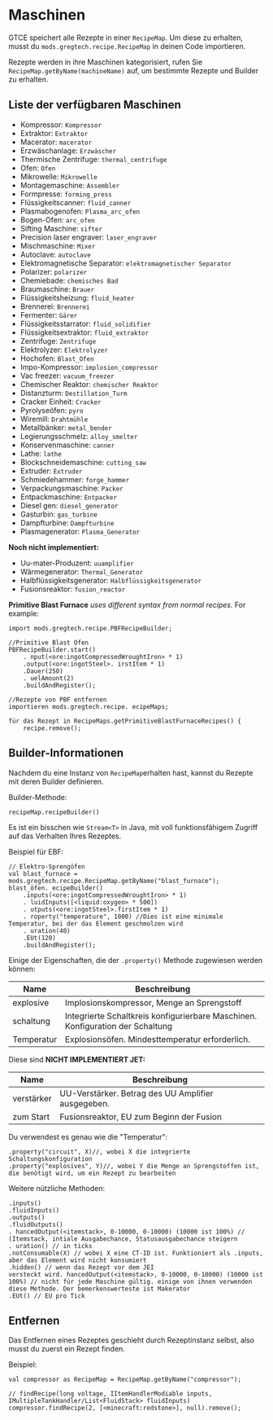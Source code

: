 # Maschinen

GTCE speichert alle Rezepte in einer `RecipeMap`. Um diese zu erhalten, musst du `mods.gregtech.recipe.RecipeMap` in deinen Code importieren.

Rezepte werden in ihre Maschinen kategorisiert, rufen Sie `RecipeMap.getByName(machineName)` auf, um bestimmte Rezepte und Builder zu erhalten.

## Liste der verfügbaren Maschinen

- Kompressor: `Kompressor`
- Extraktor: `Extraktor`
- Macerator: `macerator`
- Erzwäschanlage: `Erzwäscher`
- Thermische Zentrifuge: `thermal_centrifuge`
- Ofen: `Ofen`
- Mikrowelle: `Mikrowelle`
- Montagemaschine: `Assembler`
- Formpresse: `forming_press`
- Flüssigkeitscanner: `fluid_canner`
- Plasmabogenofen: `Plasma_arc_ofen`
- Bogen-Ofen: `arc_ofen`
- Sifting Maschine: `sifter`
- Precision laser engraver: `laser_engraver`
- Mischmaschine: `Mixer`
- Autoclave: `autoclave`
- Elektromagnetische Separator: `elektromagnetischer Separator`
- Polarizer: `polarizer`
- Chemiebade: `chemisches Bad`
- Braumaschine: `Brauer`
- Flüssigkeitsheizung: `fluid_heater`
- Brennerei: `Brennerei`
- Fermenter: `Gärer`
- Flüssigkeitsstarrator: `fluid_solidifier`
- Flüssigkeitsextraktor: `fluid_extraktor`
- Zentrifuge: `Zentrifuge`
- Elektrolyzer: `Elektrolyzer`
- Hochofen: `Blast_Ofen`
- Impo-Kompressor: `implosion_compressor`
- Vac freezer: `vacuum_freezer`
- Chemischer Reaktor: `chemischer Reaktor`
- Distanzturm: `Destillation_Turm`
- Cracker Einheit: `Cracker`
- Pyrolyseöfen: `pyro`
- Wiremill: `Drahtmühle`
- Metallbänker: `metal_bender`
- Legierungsschmelz: `alloy_smelter`
- Konservenmaschine: `canner`
- Lathe: `lathe`
- Blockschneidemaschine: `cutting_saw`
- Extruder: `Extruder`
- Schmiedehammer: `forge_hammer`
- Verpackungsmaschine: `Packer`
- Entpackmaschine: `Entpacker`
- Diesel gen: `diesel_generator`
- Gasturbin: `gas_turbine`
- Dampfturbine: `Dampfturbine`
- Plasmagenerator: `Plasma_Generator`

**Noch nicht implementiert:**

- Uu-mater-Produzent: `uuamplifier`
- Wärmegenerator: `Thermal_Generator`
- Halbflüssigkeitsgenerator: `Halbflüssigkeitsgenerator`
- Fusionsreaktor: `fusion_reactor`

**Primitive Blast Furnace** *uses different syntax from normal recipes.* For example:

```zenscript
import mods.gregtech.recipe.PBFRecipeBuilder;

//Primitive Blast Ofen
PBFRecipeBuilder.start()
    . nput(<ore:ingotCompressedWroughtIron> * 1)
    .output(<ore:ingotSteel>. irstItem * 1)
    .Dauer(250)
    . uelAmount(2)
    .buildAndRegister();

//Rezepte von PBF entfernen
importieren mods.gregtech.recipe. ecipeMaps;

für das Rezept in RecipeMaps.getPrimitiveBlastFurnaceRecipes() {
    recipe.remove();
```

## Builder-Informationen

Nachdem du eine Instanz von `RecipeMap`erhalten hast, kannst du Rezepte mit deren Builder definieren.

Builder-Methode:

```zenscript
recipeMap.recipeBuilder()
```

Es ist ein bisschen wie `Stream<T>` in Java, mit voll funktionsfähigem Zugriff auf das Verhalten Ihres Rezeptes.

Beispiel für EBF:

```zenscript
// Elektro-Sprengöfen
val blast_furnace = mods.gregtech.recipe.RecipeMap.getByName("blast_furnace");
blast_öfen. ecipeBuilder()
    .inputs(<ore:ingotCompressedWroughtIron> * 1)
    . luidInputs([<liquid:oxygen> * 500])
    . utputs(<ore:ingotSteel>.firstItem * 1)
    . roperty("temperature", 1000) //Dies ist eine minimale Temperatur, bei der das Element geschmolzen wird
    . uration(40)
    .EUt(120)
    .buildAndRegister();
```

Einige der Eigenschaften, die der `.property()` Methode zugewiesen werden können:

| Name       | Beschreibung                                                                   |
| ---------- | ------------------------------------------------------------------------------ |
| explosive  | Implosionskompressor, Menge an Sprengstoff                                     |
| schaltung  | Integrierte Schaltkreis konfigurierbare Maschinen. Konfiguration der Schaltung |
| Temperatur | Explosionsöfen. Mindesttemperatur erforderlich.                                |

Diese sind **NICHT IMPLEMENTIERT JET:**

| Name       | Beschreibung                                       |
| ---------- | -------------------------------------------------- |
| verstärker | UU-Verstärker. Betrag des UU Amplifier ausgegeben. |
| zum Start  | Fusionsreaktor, EU zum Beginn der Fusion           |

Du verwendest es genau wie die "Temperatur":

```zenscript
.property("circuit", X)//, wobei X die integrierte Schaltungskonfiguration
.property("explosives", Y)//, wobei Y die Menge an Sprengstoffen ist, die benötigt wird, um ein Rezept zu bearbeiten
```

Weitere nützliche Methoden:

```zenscript
.inputs()
.fluidInputs()
.outputs()
.fluidOutputs()
. hancedOutput(<itemstack>, 0-10000, 0-10000) (10000 ist 100%) // (Itemstack, intiale Ausgabechance, Statusausgabechance steigern
. uration() // in ticks
.notConsumable(X) // wobei X eine CT-ID ist. Funktioniert als .inputs, aber das Element wird nicht konsumiert
.hidden() // wenn das Rezept vor dem JEI
versteckt wird. hancedOutput(<itemstack>, 0-10000, 0-10000) (10000 ist 100%) // nicht für jede Maschine gültig. einige von ihnen verwenden diese Methode. Der bemerkenswerteste ist Makerator
.EUt() // EU pro Tick
```

## Entfernen

Das Entfernen eines Rezeptes geschieht durch Rezeptinstanz selbst, also musst du zuerst ein Rezept finden.

Beispiel:

```zenscript
val compressor as RecipeMap = RecipeMap.getByName("compressor");

// findRecipe(long voltage, IItemHandlerModiable inputs, IMultipleTankHandler/List<FluidStack> fluidInputs)
compressor.findRecipe(2, [<minecraft:redstone>], null).remove();
```